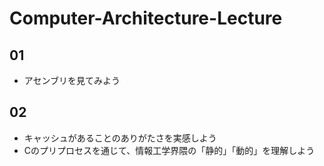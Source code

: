 # Computer-Architecture-Lecture

## 01

- アセンブリを見てみよう

## 02

- キャッシュがあることのありがたさを実感しよう
- Cのプリプロセスを通じて、情報工学界隈の「静的」「動的」を理解しよう

